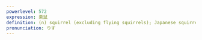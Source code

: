 ```yaml
---
powerlevel: 572
expression: 栗鼠
definition: (n) squirrel (excluding flying squirrels); Japanese squirrel (Sciurus lis)
pronunciation: りす
---
```

